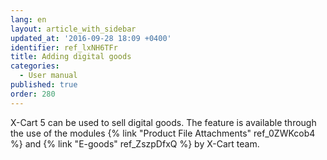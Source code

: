 ```yaml
---
lang: en
layout: article_with_sidebar
updated_at: '2016-09-28 18:09 +0400'
identifier: ref_lxNH6TFr
title: Adding digital goods
categories:
  - User manual
published: true
order: 280
---
```



X-Cart 5 can be used to sell digital goods. The feature is available through the use of the modules {% link "Product File Attachments" ref_0ZWKcob4 %} and {% link "E-goods" ref_ZszpDfxQ %} by X-Cart team.